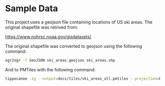 # Sample Data
This project uses a geojson file containing locations of US ski areas. The original shapefile was retrived from:

https://www.nohrsc.noaa.gov/gisdatasets/

The original shapefile was converted to geojson using the following command:

```bash
ogr2ogr -f GeoJSON ski_areas.geojson ski_areas.shp
```

And to PMTiles with the following command:

```bash
tippecanoe -zg --output=docs/tiles/ski_areas_all.pmtiles --projection=EPSG:4326 data/example/ski_areas_all.geojson
```